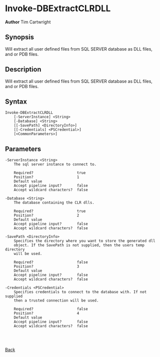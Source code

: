 # Invoke-DBExtractCLRDLL
**Author** Tim Cartwright

## Synopsis
Will extract all user defined files from SQL SERVER database as DLL files, and or PDB files. 

## Description
Will extract all user defined files from SQL SERVER database as DLL files, and or PDB files. 

## Syntax
    Invoke-DBExtractCLRDLL 
        [-ServerInstance] <String> 
        [-Database] <String> 
        [[-SavePath] <DirectoryInfo>] 
        [[-Credentials] <PSCredential>] 
        [<CommonParameters>]

## Parameters
    -ServerInstance <String>
        The sql server instance to connect to.

        Required?                    true
        Position?                    1
        Default value                
        Accept pipeline input?       false
        Accept wildcard characters?  false

    -Database <String>
        The database containing the CLR dlls.

        Required?                    true
        Position?                    2
        Default value                
        Accept pipeline input?       false
        Accept wildcard characters?  false

    -SavePath <DirectoryInfo>
        Specifies the directory where you want to store the generated dll 
        object. If the SavePath is not supplied, then the users temp directory 
        will be used.

        Required?                    false
        Position?                    3
        Default value                
        Accept pipeline input?       false
        Accept wildcard characters?  false

    -Credentials <PSCredential>
        Specifies credentials to connect to the database with. If not supplied 
        then a trusted connection will be used.

        Required?                    false
        Position?                    4
        Default value                
        Accept pipeline input?       false
        Accept wildcard characters?  false

<br/>
<br/>
  
[Back](/README.md)
